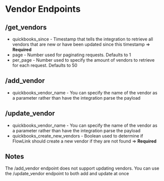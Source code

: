 # Vendor Endpoints

## /get_vendors

- quickbooks_since - Timestamp that tells the integration to retrieve all vendors that are new or have been updated since this timestamp => **Required**
- page - Number used for paginating requests. Defaults to 1
- per_page - Number used to specify the amount of vendors to retrieve for each request. Defaults to 50

## /add_vendor

- quickbooks_vendor_name - You can specify the name of the vendor as a parameter rather than have the integration parse the payload

## /update_vendor

- quickbooks_vendor_name - You can specify the name of the vendor as a parameter rather than have the integration parse the payload
- quickbooks_create_new_vendors - Boolean used to determine if FlowLink should create a new vendor if they are not found  => **Required**

## Notes

The /add_vendor endpoint does not support updating vendors. You can use the /update_vendor endpoint to both add and update at once
